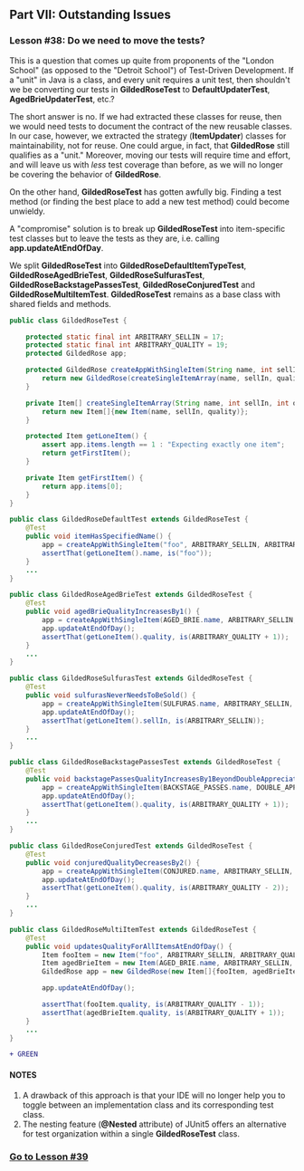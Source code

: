 ## Part VII: Outstanding Issues
### Lesson #38: Do we need to move the tests?
This is a question that comes up quite from proponents of the "London School" (as opposed to the "Detroit School") of Test-Driven Development.  If a "unit" in Java is a class, and every unit requires a unit test, then shouldn't we be converting our tests in **GildedRoseTest** to **DefaultUpdaterTest**, **AgedBrieUpdaterTest**, etc.?

The short answer is no.  If we had extracted these classes for reuse, then we would need tests to document the contract of the new reusable classes.  In our case, however, we extracted the strategy (**ItemUpdater**) classes for maintainability, not for reuse.  One could argue, in fact, that **GildedRose** still qualifies as a "unit."
Moreover, moving our tests will require time and effort, and will leave us with _less_ test coverage than before, as we will no longer be covering the behavior of **GildedRose**.  

On the other hand, **GildedRoseTest** has gotten awfully big.  Finding a test method  (or finding the best place to add a new test method) could become unwieldy.

A "compromise" solution is to break up **GildedRoseTest** into item-specific test classes but to leave the tests as they are, i.e. calling **app.updateAtEndOfDay**.

We split **GildedRoseTest** into **GildedRoseDefaultItemTypeTest**, **GildedRoseAgedBrieTest**, **GildedRoseSulfurasTest**, **GildedRoseBackstagePassesTest**, **GildedRoseConjuredTest** and **GildedRoseMultiItemTest**.  **GildedRoseTest** remains as a base class with shared fields and methods.
```java
public class GildedRoseTest {

    protected static final int ARBITRARY_SELLIN = 17;
    protected static final int ARBITRARY_QUALITY = 19;
    protected GildedRose app;

    protected GildedRose createAppWithSingleItem(String name, int sellIn, int quality) {
        return new GildedRose(createSingleItemArray(name, sellIn, quality));
    }

    private Item[] createSingleItemArray(String name, int sellIn, int quality) {
        return new Item[]{new Item(name, sellIn, quality)};
    }

    protected Item getLoneItem() {
        assert app.items.length == 1 : "Expecting exactly one item";
        return getFirstItem();
    }

    private Item getFirstItem() {
        return app.items[0];
    }
}
```
```java
public class GildedRoseDefaultTest extends GildedRoseTest {
    @Test
    public void itemHasSpecifiedName() {
        app = createAppWithSingleItem("foo", ARBITRARY_SELLIN, ARBITRARY_QUALITY);
        assertThat(getLoneItem().name, is("foo"));
    }
    ...
}
```
```java
public class GildedRoseAgedBrieTest extends GildedRoseTest {
    @Test
    public void agedBrieQualityIncreasesBy1() {
        app = createAppWithSingleItem(AGED_BRIE.name, ARBITRARY_SELLIN, ARBITRARY_QUALITY);
        app.updateAtEndOfDay();
        assertThat(getLoneItem().quality, is(ARBITRARY_QUALITY + 1));
    }
    ...
}
```
```java
public class GildedRoseSulfurasTest extends GildedRoseTest {
    @Test
    public void sulfurasNeverNeedsToBeSold() {
        app = createAppWithSingleItem(SULFURAS.name, ARBITRARY_SELLIN, ARBITRARY_QUALITY);
        app.updateAtEndOfDay();
        assertThat(getLoneItem().sellIn, is(ARBITRARY_SELLIN));
    }
    ...
}
```
```java
public class GildedRoseBackstagePassesTest extends GildedRoseTest {
    @Test
    public void backstagePassesQualityIncreasesBy1BeyondDoubleAppreciationThreshold() {
        app = createAppWithSingleItem(BACKSTAGE_PASSES.name, DOUBLE_APPRECIATION_THRESHOLD + 1, ARBITRARY_QUALITY);
        app.updateAtEndOfDay();
        assertThat(getLoneItem().quality, is(ARBITRARY_QUALITY + 1));
    }
    ...
}
```
```java
public class GildedRoseConjuredTest extends GildedRoseTest {
    @Test
    public void conjuredQualityDecreasesBy2() {
        app = createAppWithSingleItem(CONJURED.name, ARBITRARY_SELLIN, ARBITRARY_QUALITY);
        app.updateAtEndOfDay();
        assertThat(getLoneItem().quality, is(ARBITRARY_QUALITY - 2));
    }
    ...
}
```
```java
public class GildedRoseMultiItemTest extends GildedRoseTest {
    @Test
    public void updatesQualityForAllItemsAtEndOfDay() {
        Item fooItem = new Item("foo", ARBITRARY_SELLIN, ARBITRARY_QUALITY);
        Item agedBrieItem = new Item(AGED_BRIE.name, ARBITRARY_SELLIN, ARBITRARY_QUALITY);
        GildedRose app = new GildedRose(new Item[]{fooItem, agedBrieItem});

        app.updateAtEndOfDay();

        assertThat(fooItem.quality, is(ARBITRARY_QUALITY - 1));
        assertThat(agedBrieItem.quality, is(ARBITRARY_QUALITY + 1));
    }
    ...
}
```
```diff
+ GREEN
```
#### NOTES
1. A drawback of this approach is that your IDE will no longer help you to toggle between an implementation class and its corresponding test class.
2. The nesting feature (**@Nested** attribute) of JUnit5 offers an alternative for test organization within a single **GildedRoseTest** class.
### [Go to Lesson #39](https://github.com/d215steinberg/GildedRose-Java/tree/Lesson%2339)
